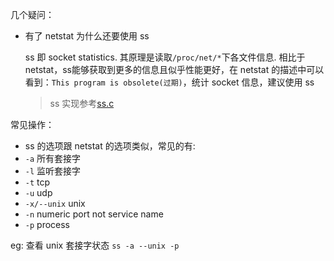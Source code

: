 几个疑问：
- 有了 netstat 为什么还要使用 ss 

    ss 即 socket statistics. 其原理是读取`/proc/net/*`下各文件信息. 相比于 netstat，ss能够获取到更多的信息且似乎性能更好，在 netstat 的描述中可以看到：`This program is obsolete(过期)`，统计 socket 信息，建议使用 ss 
    > ss 实现参考[ss.c](https://github.com/shemminger/iproute2/blob/main/misc/ss.c)

常见操作：
- ss 的选项跟 netstat 的选项类似，常见的有:
- `-a` 所有套接字
- `-l` 监听套接字
- `-t` tcp
- `-u` udp
- `-x/--unix` unix
- `-n` numeric port not service name
- `-p` process


eg: 查看 unix 套接字状态 `ss -a --unix -p` 